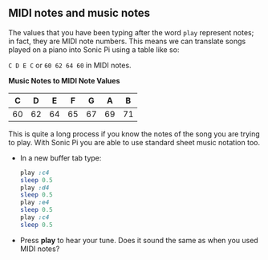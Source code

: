 ## MIDI notes and music notes

The values that you have been typing after the word `play` represent notes; in fact, they are MIDI note numbers. This means we can translate songs played on a piano into Sonic Pi using a table like so:

`C D E C` or `60 62 64 60` in MIDI notes.

**Music Notes to MIDI Note Values**

| C  | D  | E  | F  | G  | A  | B  |
|:--:|:--:|:--:|:--:|:--:|:--:|:--:|
| 60 | 62 | 64 | 65 | 67 | 69 | 71 |

This is quite a long process if you know the notes of the song you are trying to play. With Sonic Pi you are able to use standard sheet music notation too.

- In a new buffer tab type:
    
    ```ruby
    play :c4
    sleep 0.5
    play :d4
    sleep 0.5
    play :e4
    sleep 0.5
    play :c4
    sleep 0.5
    ```

- Press **play** to hear your tune. Does it sound the same as when you used MIDI notes?